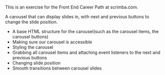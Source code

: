 This is an exercise for the Front End Career Path at scrimba.com. 

A carousel that can display slides in, with next and previous buttons to change the slide position.

- A base HTML structure for the carousel(such as the carousel items, the carousel buttons)
- Making sure our carousel is accessible
- Styling the carousel
- Grabbing all carousel items and attaching event listeners to the next and previous buttons
- Changing slide position
- Smooth transitions between carousel slides